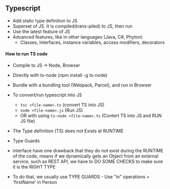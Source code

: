## Typescript

- Add static type definition to JS
- Superset of JS. It is compiled(trans-piled) to JS, then run
- Use the latest feature of JS
- Advanced features, like in other languages (Java, C#, Phyton)
  - Classes, Interfaces, instance variables, access modifiers, decorators

#### How to run TS code

- Compile to JS -> Node, Browser
- Directly with ts-node (npm install -g ts-node)
- Bundle with a bundling tool (Webpack, Parcel), and run in Browser
- To convert/run typescript into JS

  - `tsc <file-name>.ts` (convert TS into JS)
  - `node <file-name>.js` (Run JS)
  - OR with using `ts-node <file-name>.ts` (Contert TS into JS and RUN JS file)

- The Type definition (TS) does not Exists at RUNTIME

- Type Guards
- interface have one drawback that they do not exist during the RUNTIME of the code, means if we dynamically gets an Object
  from an external service, such as REST API, we have to DO SOME CHECKS to make sure it is the RIGHT TYPE
- To do that, we usually use TYPE GUARDS - Use "in" operations = 'firstName' in Person
